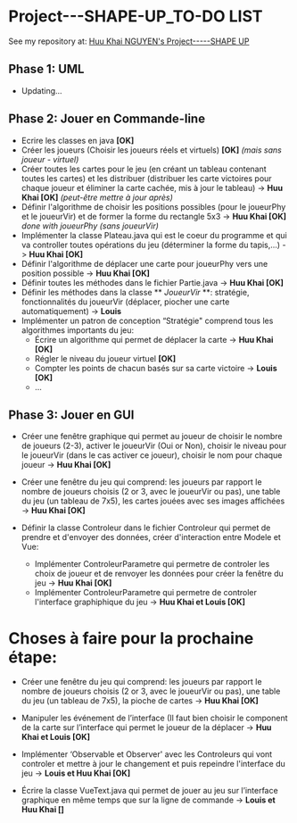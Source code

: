 # Project---SHAPE-UP_TO-DO LIST

See my repository at: [Huu Khai NGUYEN's Project-----SHAPE UP](https://github.com/codingTheWorld777/Project-----SHAPE-UP)

## Phase 1: UML  
- Updating...

## Phase 2: Jouer en Commande-line
- Ecrire les classes en java	 **[OK]**
- Créer les joueurs (Choisir les joueurs réels et virtuels) **[OK]** *(mais sans joueur - virtuel)*
- Créer toutes les cartes pour le jeu (en créant un tableau contenant toutes les cartes) et les distribuer (distribuer les carte victoires pour chaque joueur et éliminer la carte cachée, mis à jour le tableau) -> **Huu Khai [OK]** *(peut-être mettre à jour après)*
- Définir l'algorithme de choisir les positions possibles (pour le joueurPhy et le joueurVir) et de former la forme du rectangle 5x3 -> **Huu Khai [OK]**  *done with joueurPhy (sans joueurVir)*
- Implémenter la classe Plateau.java qui est le coeur du programme et qui va controller toutes opérations du jeu (déterminer la forme du tapis,...) -> **Huu Khai [OK]**
- Définir l'algorithme de déplacer une carte pour joueurPhy vers une position possible -> **Huu Khai [OK]**
- Définir toutes les méthodes dans le fichier Partie.java -> **Huu Khai [OK]**
- Définir les méthodes dans la classe ** *JoueurVir* **: stratégie, fonctionnalités du joueurVir (déplacer, piocher une carte automatiquement) -> **Louis**
- Implémenter un patron de conception “Stratégie" comprend tous les algorithmes importants du jeu: 
    + Écrire un algorithme qui permet de déplacer la carte -> **Huu Khai [OK]**
    + Régler le niveau du joueur virtuel **[OK]**
    + Compter les points de chacun basés sur sa carte victoire -> **Louis [OK]**
    + …


## Phase 3: Jouer en GUI
- Créer une fenêtre graphique qui permet au joueur de choisir le nombre de joueurs (2-3), activer le joueurVir (Oui or Non), choisir le niveau pour le joueurVir (dans le cas activer ce joueur), choisir le nom pour chaque joueur -> **Huu Khai [OK]**

- Créer une fenêtre du jeu qui comprend: les joueurs par rapport le nombre de joueurs choisis (2 or 3, avec le joueurVir ou pas), une table du jeu (un tableau de 7x5), les cartes jouées avec ses images affichées -> **Huu Khai [OK]**

- Définir la classe Controleur dans le fichier Controleur qui permet de prendre et d'envoyer des données, créer d'interaction entre Modele et Vue:
	+ Implémenter ControleurParametre qui permetre de controler les choix de joueur et de renvoyer les données pour créer la fenêtre 	du jeu -> **Huu Khai [OK]**
	+ Implémenter ControleurParametre qui permetre de controler l'interface graphiphique du jeu -> **Huu Khai et Louis [OK]**
	
# Choses à faire pour la prochaine étape:
- Créer une fenêtre du jeu qui comprend: les joueurs par rapport le nombre de joueurs choisis (2 or 3, avec le joueurVir ou pas), une table du jeu (un tableau de 7x5), la pioche de cartes -> **Huu Khai [OK]**

- Manipuler les événement de l’interface (Il faut bien choisir le component de la carte sur l’interface qui permet le joueur de la déplacer -> **Huu Khai et Louis [OK]**

- Implémenter ‘Observable et Observer' avec les Controleurs qui vont controler et mettre à jour le changement et puis repeindre l'interface du jeu -> **Louis et Huu Khai [OK]**

- Écrire la classe VueText.java qui permet de jouer au jeu sur l’interface graphique en même temps que sur la ligne de commande -> **Louis et Huu Khai []**



